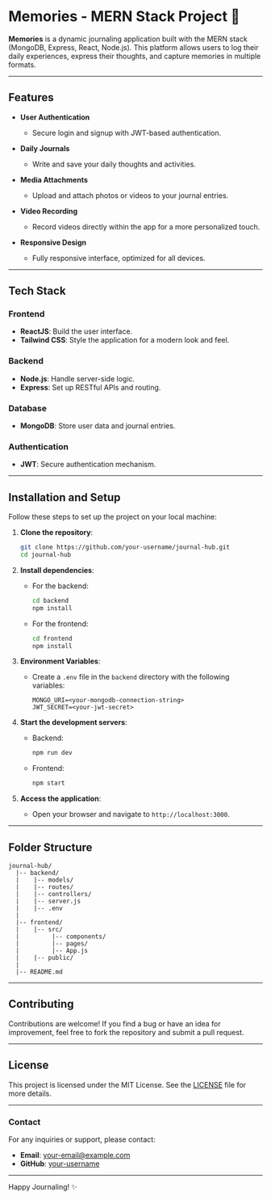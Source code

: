 # Memories - MERN Stack Project 🌟

**Memories** is a dynamic journaling application built with the MERN stack (MongoDB, Express, React, Node.js). This platform allows users to log their daily experiences, express their thoughts, and capture memories in multiple formats.

---

## Features

- **User Authentication**

  - Secure login and signup with JWT-based authentication.

- **Daily Journals**

  - Write and save your daily thoughts and activities.

- **Media Attachments**

  - Upload and attach photos or videos to your journal entries.

- **Video Recording**

  - Record videos directly within the app for a more personalized touch.

- **Responsive Design**
  - Fully responsive interface, optimized for all devices.

---

## Tech Stack

### Frontend

- **ReactJS**: Build the user interface.
- **Tailwind CSS**: Style the application for a modern look and feel.

### Backend

- **Node.js**: Handle server-side logic.
- **Express**: Set up RESTful APIs and routing.

### Database

- **MongoDB**: Store user data and journal entries.

### Authentication

- **JWT**: Secure authentication mechanism.

---

## Installation and Setup

Follow these steps to set up the project on your local machine:

1. **Clone the repository**:

   ```bash
   git clone https://github.com/your-username/journal-hub.git
   cd journal-hub
   ```

2. **Install dependencies**:

   - For the backend:
     ```bash
     cd backend
     npm install
     ```
   - For the frontend:
     ```bash
     cd frontend
     npm install
     ```

3. **Environment Variables**:

   - Create a `.env` file in the `backend` directory with the following variables:
     ```env
     MONGO_URI=<your-mongodb-connection-string>
     JWT_SECRET=<your-jwt-secret>
     ```

4. **Start the development servers**:

   - Backend:
     ```bash
     npm run dev
     ```
   - Frontend:
     ```bash
     npm start
     ```

5. **Access the application**:
   - Open your browser and navigate to `http://localhost:3000`.

---

## Folder Structure

```
journal-hub/
  |-- backend/
  |    |-- models/
  |    |-- routes/
  |    |-- controllers/
  |    |-- server.js
  |    |-- .env
  |
  |-- frontend/
  |    |-- src/
  |         |-- components/
  |         |-- pages/
  |         |-- App.js
  |    |-- public/
  |
  |-- README.md
```

---

## Contributing

Contributions are welcome! If you find a bug or have an idea for improvement, feel free to fork the repository and submit a pull request.

---

## License

This project is licensed under the MIT License. See the [LICENSE](LICENSE) file for more details.

---

### Contact

For any inquiries or support, please contact:

- **Email**: your-email@example.com
- **GitHub**: [your-username](https://github.com/your-username)

---

Happy Journaling! ✨

